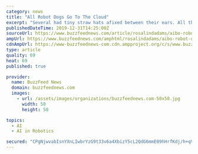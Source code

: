 ```yaml
---
category: news
title: "All Robot Dogs Go To The Cloud"
excerpt: "Several had tiny straw hats afixed between their ears. All the dogs were plastic, powered by facial recognition and artificial intelligence. The dogs, known as Aibos, are companion robots made by Sony — robots that don’t necessarily do much apart from provide company and comfort. Every Aibo — Japanese for “companion” — is ..."
publishedDateTime: 2019-12-31T14:25:00Z
sourceUrl: https://www.buzzfeednews.com/article/rosalindadams/aibo-robot-dogs-japan
ampUrl: https://www.buzzfeednews.com/amphtml/rosalindadams/aibo-robot-dogs-japan
cdnAmpUrl: https://www-buzzfeednews-com.cdn.ampproject.org/c/s/www.buzzfeednews.com/amphtml/rosalindadams/aibo-robot-dogs-japan
type: article
quality: 69
heat: 69
published: true

provider:
  name: BuzzFeed News
  domain: buzzfeednews.com
  images:
    - url: /assets/images/organizations/buzzfeednews.com-50x50.jpg
      width: 50
      height: 50

topics:
  - AI
  - AI in Robotics

secured: "CPgNjwvabIsnYXnLIwbrYzG9t33v6a4XbizY5cL2QdG6mmE09hHrfKdj/h+qV/sRrHZv1hzXGbkqFXmVZDbmiCaEAYsc1Z5VP+y4/7A92LUl1sbR33/TgGK+7O9+9/UI+a8of5P6iqW2U23svbSIsKQoa4uv98YIvK207FT5PChXPQcP+Bk7aWXC4M+KDofDAinZYqFSV3ShafG4qy6kc71PsVdpFhRsZwMhtQVPyyjz+7UJZB93Ng+aaZ11CevhCJr6HAd3LRNl7kF84cM6dQ==;a6FTwqU+B8RhIVRDwRzJQw=="
---
```


